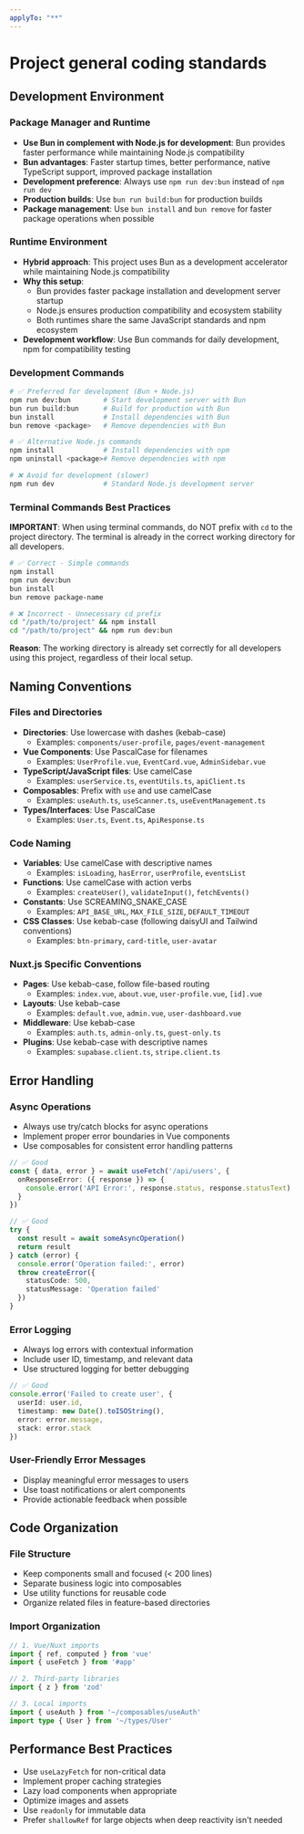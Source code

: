 ```yaml
---
applyTo: "**"
---
```

# Project general coding standards

## Development Environment

### Package Manager and Runtime
- **Use Bun in complement with Node.js for development**: Bun provides faster performance while maintaining Node.js compatibility
- **Bun advantages**: Faster startup times, better performance, native TypeScript support, improved package installation
- **Development preference**: Always use `npm run dev:bun` instead of `npm run dev`
- **Production builds**: Use `bun run build:bun` for production builds
- **Package management**: Use `bun install` and `bun remove` for faster package operations when possible

### Runtime Environment
- **Hybrid approach**: This project uses Bun as a development accelerator while maintaining Node.js compatibility
- **Why this setup**: 
  - Bun provides faster package installation and development server startup
  - Node.js ensures production compatibility and ecosystem stability
  - Both runtimes share the same JavaScript standards and npm ecosystem
- **Development workflow**: Use Bun commands for daily development, npm for compatibility testing

### Development Commands
```bash
# ✅ Preferred for development (Bun + Node.js)
npm run dev:bun        # Start development server with Bun
bun run build:bun      # Build for production with Bun
bun install            # Install dependencies with Bun
bun remove <package>   # Remove dependencies with Bun

# ✅ Alternative Node.js commands
npm install            # Install dependencies with npm
npm uninstall <package># Remove dependencies with npm

# ❌ Avoid for development (slower)
npm run dev            # Standard Node.js development server
```

### Terminal Commands Best Practices
**IMPORTANT**: When using terminal commands, do NOT prefix with `cd` to the project directory.
The terminal is already in the correct working directory for all developers.

```bash
# ✅ Correct - Simple commands
npm install
npm run dev:bun
bun install
bun remove package-name

# ❌ Incorrect - Unnecessary cd prefix
cd "/path/to/project" && npm install
cd "/path/to/project" && npm run dev:bun
```

**Reason**: The working directory is already set correctly for all developers using this project, regardless of their local setup.

## Naming Conventions

### Files and Directories
- **Directories**: Use lowercase with dashes (kebab-case)
  - Examples: `components/user-profile`, `pages/event-management`
- **Vue Components**: Use PascalCase for filenames
  - Examples: `UserProfile.vue`, `EventCard.vue`, `AdminSidebar.vue`
- **TypeScript/JavaScript files**: Use camelCase
  - Examples: `userService.ts`, `eventUtils.ts`, `apiClient.ts`
- **Composables**: Prefix with `use` and use camelCase
  - Examples: `useAuth.ts`, `useScanner.ts`, `useEventManagement.ts`
- **Types/Interfaces**: Use PascalCase
  - Examples: `User.ts`, `Event.ts`, `ApiResponse.ts`

### Code Naming
- **Variables**: Use camelCase with descriptive names
  - Examples: `isLoading`, `hasError`, `userProfile`, `eventsList`
- **Functions**: Use camelCase with action verbs
  - Examples: `createUser()`, `validateInput()`, `fetchEvents()`
- **Constants**: Use SCREAMING_SNAKE_CASE
  - Examples: `API_BASE_URL`, `MAX_FILE_SIZE`, `DEFAULT_TIMEOUT`
- **CSS Classes**: Use kebab-case (following daisyUI and Tailwind conventions)
  - Examples: `btn-primary`, `card-title`, `user-avatar`

### Nuxt.js Specific Conventions
- **Pages**: Use kebab-case, follow file-based routing
  - Examples: `index.vue`, `about.vue`, `user-profile.vue`, `[id].vue`
- **Layouts**: Use kebab-case
  - Examples: `default.vue`, `admin.vue`, `user-dashboard.vue`
- **Middleware**: Use kebab-case
  - Examples: `auth.ts`, `admin-only.ts`, `guest-only.ts`
- **Plugins**: Use kebab-case with descriptive names
  - Examples: `supabase.client.ts`, `stripe.client.ts`

## Error Handling

### Async Operations
- Always use try/catch blocks for async operations
- Implement proper error boundaries in Vue components
- Use composables for consistent error handling patterns

```typescript
// ✅ Good
const { data, error } = await useFetch('/api/users', {
  onResponseError: ({ response }) => {
    console.error('API Error:', response.status, response.statusText)
  }
})

// ✅ Good
try {
  const result = await someAsyncOperation()
  return result
} catch (error) {
  console.error('Operation failed:', error)
  throw createError({
    statusCode: 500,
    statusMessage: 'Operation failed'
  })
}
```

### Error Logging
- Always log errors with contextual information
- Include user ID, timestamp, and relevant data
- Use structured logging for better debugging

```typescript
// ✅ Good
console.error('Failed to create user', {
  userId: user.id,
  timestamp: new Date().toISOString(),
  error: error.message,
  stack: error.stack
})
```

### User-Friendly Error Messages
- Display meaningful error messages to users
- Use toast notifications or alert components
- Provide actionable feedback when possible

## Code Organization

### File Structure
- Keep components small and focused (< 200 lines)
- Separate business logic into composables
- Use utility functions for reusable code
- Organize related files in feature-based directories

### Import Organization
```typescript
// 1. Vue/Nuxt imports
import { ref, computed } from 'vue'
import { useFetch } from '#app'

// 2. Third-party libraries
import { z } from 'zod'

// 3. Local imports
import { useAuth } from '~/composables/useAuth'
import type { User } from '~/types/User'
```

## Performance Best Practices

- Use `useLazyFetch` for non-critical data
- Implement proper caching strategies
- Lazy load components when appropriate
- Optimize images and assets
- Use `readonly` for immutable data
- Prefer `shallowRef` for large objects when deep reactivity isn't needed
